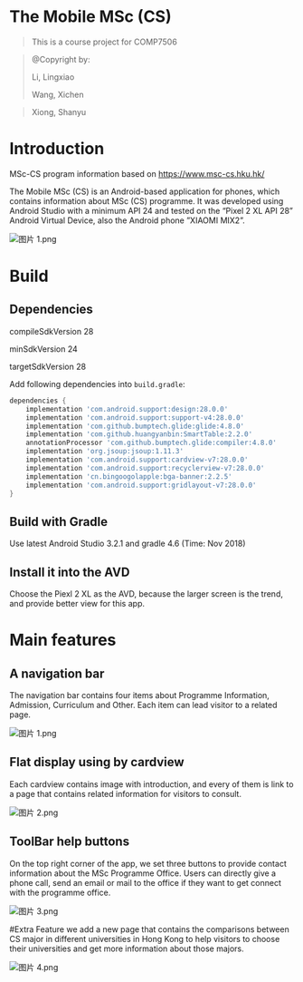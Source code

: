 # The Mobile MSc (CS)
> This is a course project for COMP7506
 
> @Copyright by:
>  
>Li, Lingxiao
>
>Wang, Xichen

>Xiong, Shanyu


# Introduction 

MSc-CS program information based on https://www.msc-cs.hku.hk/

The Mobile MSc (CS) is an Android-based application for phones, which contains information about MSc (CS) programme. It was developed using Android Studio with a minimum API 24 and tested on the “Pixel 2 XL API 28” Android Virtual Device, also the Android phone ”XIAOMI MIX2”. 

![图片 1.png](https://i.loli.net/2018/12/01/5c022e1601573.png)



# Build

## Dependencies
compileSdkVersion 28

minSdkVersion 24

targetSdkVersion 28



Add following dependencies into `build.gradle`:
``` groovy
dependencies {
    implementation 'com.android.support:design:28.0.0'
    implementation 'com.android.support:support-v4:28.0.0'
    implementation 'com.github.bumptech.glide:glide:4.8.0'
    implementation 'com.github.huangyanbin:SmartTable:2.2.0'
    annotationProcessor 'com.github.bumptech.glide:compiler:4.8.0'
    implementation 'org.jsoup:jsoup:1.11.3'
    implementation 'com.android.support:cardview-v7:28.0.0'
    implementation 'com.android.support:recyclerview-v7:28.0.0'
    implementation 'cn.bingoogolapple:bga-banner:2.2.5'
    implementation 'com.android.support:gridlayout-v7:28.0.0'
}
```


## Build with Gradle

Use latest Android Studio 3.2.1 and gradle 4.6 (Time: Nov 2018)

## Install it into the AVD

Choose the Piexl 2 XL as the AVD, because the larger screen is the trend, and provide better view for this app.



# Main features

## A navigation bar
 The navigation bar contains four items about Programme Information, Admission, Curriculum and Other. Each item can lead visitor to a related page.
 
 ![图片 1.png](https://i.loli.net/2018/12/01/5c022e1601573.png)


## Flat display using by cardview
Each cardview contains image with introduction, and every of them is link to a page that contains related information for visitors to consult.

![图片 2.png](https://i.loli.net/2018/12/01/5c022e1607146.png)

## ToolBar help buttons
On the top right corner of the app, we set three buttons to provide contact information about the MSc Programme Office.  Users can directly give a phone call, send an email or mail to the office if they want to get connect with the programme office.

![图片 3.png](https://i.loli.net/2018/12/01/5c022e160421c.png)

#Extra Feature
we add a new page that contains the comparisons between CS major in different universities in Hong Kong to help visitors to choose their universities and get more information about those majors.

![图片 4.png](https://i.loli.net/2018/12/01/5c022e15f2d1a.png)

